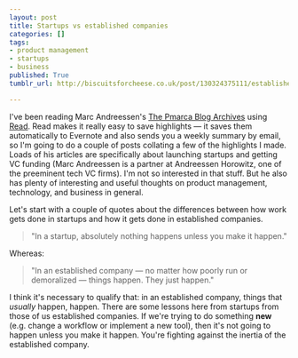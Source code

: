 ```yaml
---
layout: post
title: Startups vs established companies
categories: []
tags:
- product management
- startups
- business
published: True
tumblr_url: http://biscuitsforcheese.co.uk/post/130324375111/established-companies-vs-startups

---
```


I've been reading Marc Andreessen's [The Pmarca Blog Archives](http://a16z.com/2015/01/09/pmarca-blog-ebook/) using [Read](http://www.read.cx). Read makes it really easy to save highlights &mdash; it saves them automatically to Evernote and also sends you a weekly summary by email, so I'm going to do a couple of posts collating a few of the highlights I made. Loads of his articles are specifically about launching startups and getting VC funding (Marc Andreessen is a partner at Andreessen Horowitz, one of the preeminent tech VC firms). I'm not so interested in that stuff. But he also has plenty of interesting and useful thoughts on product management, technology, and business in general. 

Let's start with a couple of quotes about the differences between how work gets done in startups and how it gets done in established companies.

> "In a startup, absolutely nothing happens unless you make it happen."
 
Whereas: 

> "In an established company — no matter how poorly run or demoralized — things happen. They just happen."

I think it's necessary to qualify that: in an established company, things that _usually_ happen, happen. There are some lessons here from startups from those of us established companies. If we're trying to do something **new** (e.g. change a workflow or implement a new tool), then it's not going to happen unless you make it happen. You're fighting against the inertia of the established company.